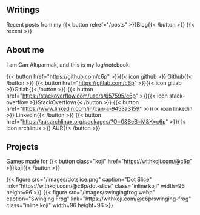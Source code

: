 ## Writings
Recent posts from my {{< button relref="/posts" >}}Blog{{< /button >}}
{{< recent >}}

## About me
I am Can Altıparmak, and this is my log/notebook.

{{< button href="https://github.com/c6p" >}}{{< icon github >}} Github{{< /button >}}
{{< button href="https://gitlab.com/c6p" >}}{{< icon gitlab >}}Gitlab{{< /button >}}
{{< button href="https://stackoverflow.com/users/657595/c6p" >}}{{< icon stack-overflow >}}StackOverflow{{< /button >}}
{{< button href="https://www.linkedin.com/in/can-a-9453a3159" >}}{{< icon linkedin >}} Linkedin{{< /button >}}
{{< button href="https://aur.archlinux.org/packages/?O=0&SeB=M&K=c6p" >}}{{< icon archlinux >}} AUR{{< /button >}}

## Projects
Games made for {{< button class="koji" href="https://withkoji.com/@c6p" >}}koji{{< /button >}}
<div>
{{< figure src="/images/dotslice.png" caption="Dot Slice" link="https://withkoji.com/@c6p/dot-slice" class="inline koji" width=96 height=96 >}}
{{< figure src="/images/swingingfrog.webp" caption="Swinging Frog" link="https://withkoji.com/@c6p/swinging-frog" class="inline koji" width=96 height=96 >}}
</div>

<dialog id="archiveDialog">
<div style="position:relative">
  <span style="position:absolute;color:var(--body-font-color);background:var(--body-background);text-align:center;width:100%;margin:0;padding:.5rem">
    The main Koji site is now officially sunset.
    <a href="https://withkoji.com/koji-shutdown">🔗</a>
    This web archive is from January 17, 2024.
  </span>
</div>
<replay-web-page embed="replayonly" source="koji.wacz" ></replay-web-page>
</dialog>